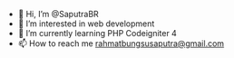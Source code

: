 - 👋 Hi, I’m @SaputraBR
- 👀 I’m interested in web development
- 🌱 I’m currently learning PHP Codeigniter 4
- 📫 How to reach me rahmatbungsusaputra@gmail.com

<!---
SaputraBR/SaputraBR is a ✨ special ✨ repository because its `README.md` (this file) appears on your GitHub profile.
You can click the Preview link to take a look at your changes.
--->
